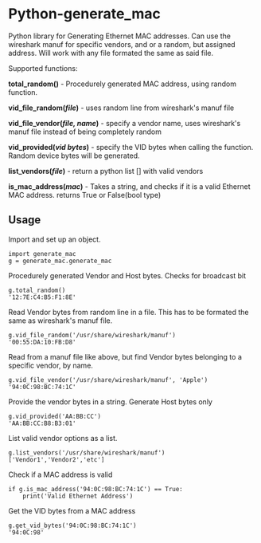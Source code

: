 Python-generate_mac
===================

Python library for Generating Ethernet MAC addresses. Can use the wireshark manuf
for specific vendors, and or a random, but assigned address. Will work with
any file formated the same as said file.

Supported functions:

**total_random()** - Procedurely generated MAC address, using random function.

**vid_file_random(_file_)** - uses random line from wireshark's manuf file

**vid_file_vendor(_file, name_)** - specify a vendor name, uses wireshark's manuf file
instead of being completely random

**vid_provided(_vid bytes_)** - specify the VID bytes when calling the function.
Random device bytes will be generated.

**list_vendors(_file_)** - return a python list [] with valid vendors

**is_mac_address(_mac_)** - Takes a string, and checks if it is a valid Ethernet
MAC address. returns True or False(bool type)

Usage
-----

Import and set up an object.

```
import generate_mac
g = generate_mac.generate_mac
```

Procedurely generated Vendor and Host bytes. Checks for broadcast bit

```
g.total_random()
'12:7E:C4:B5:F1:8E'
```

Read Vendor bytes from random line in a file. This has to be formated the same
as wireshark's manuf file.
```
g.vid_file_random('/usr/share/wireshark/manuf')
'00:55:DA:10:FB:D8'
```

Read from a manuf file like above, but find Vendor bytes belonging to a specific
vendor, by name.
```
g.vid_file_vendor('/usr/share/wireshark/manuf', 'Apple')
'94:0C:98:BC:74:1C'
```

Provide the vendor bytes in a string. Generate Host bytes only
```
g.vid_provided('AA:BB:CC')
'AA:BB:CC:B8:B3:01'
```

List valid vendor options as a list.
```
g.list_vendors('/usr/share/wireshark/manuf')
['Vendor1','Vendor2','etc']
```

Check if a MAC address is valid
```
if g.is_mac_address('94:0C:98:BC:74:1C') == True:
    print('Valid Ethernet Address')
```

Get the VID bytes from a MAC address
```
g.get_vid_bytes('94:0C:98:BC:74:1C')
'94:0C:98'
```
